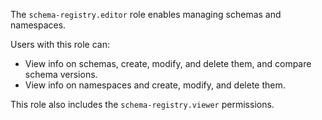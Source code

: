 The `schema-registry.editor` role enables managing schemas and namespaces.

Users with this role can:
* View info on schemas, create, modify, and delete them, and compare schema versions.
* View info on namespaces and create, modify, and delete them.

This role also includes the `schema-registry.viewer` permissions.
